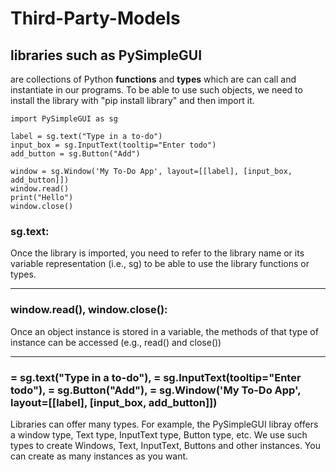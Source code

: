 # Third-Party-Models

## libraries such as PySimpleGUI
are collections of Python **functions** and **types** which are can call and instantiate in our programs. To be able to use such objects, we need to install the library with "pip install library" and then import it.

```
import PySimpleGUI as sg

label = sg.text("Type in a to-do")
input_box = sg.InputText(tooltip="Enter todo")
add_button = sg.Button("Add")

window = sg.Window('My To-Do App', layout=[[label], [input_box, add_button]])
window.read()
print("Hello")
window.close()
```

### sg.text:
Once the library is imported, you need to refer to the library name or its variable representation (i.e., sg) to be able to use the library functions or types.

---
### window.read(), window.close():
Once an object instance is stored in a variable, the methods of that type of instance can be accessed (e.g., read() and close())

---
### = sg.text("Type in a to-do"), = sg.InputText(tooltip="Enter todo"), = sg.Button("Add"), = sg.Window('My To-Do App', layout=[[label], [input_box, add_button]])
Libraries can offer many types. For example, the PySimpleGUI libray offers a window type, Text type, InputText type, Button type, etc. We use such types to create Windows, Text, InputText, Buttons and other instances. You can create as many instances as you want.
